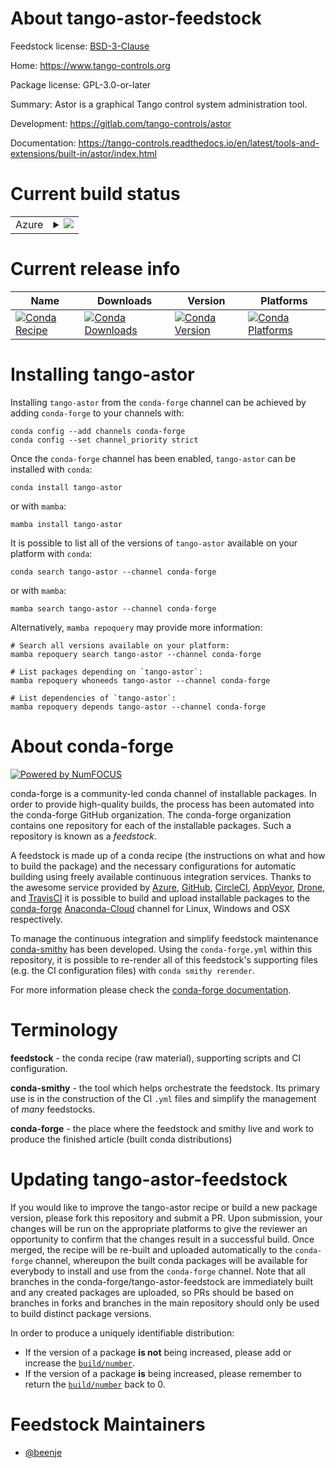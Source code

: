 About tango-astor-feedstock
===========================

Feedstock license: [BSD-3-Clause](https://github.com/conda-forge/tango-astor-feedstock/blob/main/LICENSE.txt)

Home: https://www.tango-controls.org

Package license: GPL-3.0-or-later

Summary: Astor is a graphical Tango control system administration tool.

Development: https://gitlab.com/tango-controls/astor

Documentation: https://tango-controls.readthedocs.io/en/latest/tools-and-extensions/built-in/astor/index.html

Current build status
====================


<table>
    
  <tr>
    <td>Azure</td>
    <td>
      <details>
        <summary>
          <a href="https://dev.azure.com/conda-forge/feedstock-builds/_build/latest?definitionId=18369&branchName=main">
            <img src="https://dev.azure.com/conda-forge/feedstock-builds/_apis/build/status/tango-astor-feedstock?branchName=main">
          </a>
        </summary>
        <table>
          <thead><tr><th>Variant</th><th>Status</th></tr></thead>
          <tbody><tr>
              <td>linux_64</td>
              <td>
                <a href="https://dev.azure.com/conda-forge/feedstock-builds/_build/latest?definitionId=18369&branchName=main">
                  <img src="https://dev.azure.com/conda-forge/feedstock-builds/_apis/build/status/tango-astor-feedstock?branchName=main&jobName=linux&configuration=linux%20linux_64_" alt="variant">
                </a>
              </td>
            </tr><tr>
              <td>osx_64</td>
              <td>
                <a href="https://dev.azure.com/conda-forge/feedstock-builds/_build/latest?definitionId=18369&branchName=main">
                  <img src="https://dev.azure.com/conda-forge/feedstock-builds/_apis/build/status/tango-astor-feedstock?branchName=main&jobName=osx&configuration=osx%20osx_64_" alt="variant">
                </a>
              </td>
            </tr><tr>
              <td>win_64</td>
              <td>
                <a href="https://dev.azure.com/conda-forge/feedstock-builds/_build/latest?definitionId=18369&branchName=main">
                  <img src="https://dev.azure.com/conda-forge/feedstock-builds/_apis/build/status/tango-astor-feedstock?branchName=main&jobName=win&configuration=win%20win_64_" alt="variant">
                </a>
              </td>
            </tr>
          </tbody>
        </table>
      </details>
    </td>
  </tr>
</table>

Current release info
====================

| Name | Downloads | Version | Platforms |
| --- | --- | --- | --- |
| [![Conda Recipe](https://img.shields.io/badge/recipe-tango--astor-green.svg)](https://anaconda.org/conda-forge/tango-astor) | [![Conda Downloads](https://img.shields.io/conda/dn/conda-forge/tango-astor.svg)](https://anaconda.org/conda-forge/tango-astor) | [![Conda Version](https://img.shields.io/conda/vn/conda-forge/tango-astor.svg)](https://anaconda.org/conda-forge/tango-astor) | [![Conda Platforms](https://img.shields.io/conda/pn/conda-forge/tango-astor.svg)](https://anaconda.org/conda-forge/tango-astor) |

Installing tango-astor
======================

Installing `tango-astor` from the `conda-forge` channel can be achieved by adding `conda-forge` to your channels with:

```
conda config --add channels conda-forge
conda config --set channel_priority strict
```

Once the `conda-forge` channel has been enabled, `tango-astor` can be installed with `conda`:

```
conda install tango-astor
```

or with `mamba`:

```
mamba install tango-astor
```

It is possible to list all of the versions of `tango-astor` available on your platform with `conda`:

```
conda search tango-astor --channel conda-forge
```

or with `mamba`:

```
mamba search tango-astor --channel conda-forge
```

Alternatively, `mamba repoquery` may provide more information:

```
# Search all versions available on your platform:
mamba repoquery search tango-astor --channel conda-forge

# List packages depending on `tango-astor`:
mamba repoquery whoneeds tango-astor --channel conda-forge

# List dependencies of `tango-astor`:
mamba repoquery depends tango-astor --channel conda-forge
```


About conda-forge
=================

[![Powered by
NumFOCUS](https://img.shields.io/badge/powered%20by-NumFOCUS-orange.svg?style=flat&colorA=E1523D&colorB=007D8A)](https://numfocus.org)

conda-forge is a community-led conda channel of installable packages.
In order to provide high-quality builds, the process has been automated into the
conda-forge GitHub organization. The conda-forge organization contains one repository
for each of the installable packages. Such a repository is known as a *feedstock*.

A feedstock is made up of a conda recipe (the instructions on what and how to build
the package) and the necessary configurations for automatic building using freely
available continuous integration services. Thanks to the awesome service provided by
[Azure](https://azure.microsoft.com/en-us/services/devops/), [GitHub](https://github.com/),
[CircleCI](https://circleci.com/), [AppVeyor](https://www.appveyor.com/),
[Drone](https://cloud.drone.io/welcome), and [TravisCI](https://travis-ci.com/)
it is possible to build and upload installable packages to the
[conda-forge](https://anaconda.org/conda-forge) [Anaconda-Cloud](https://anaconda.org/)
channel for Linux, Windows and OSX respectively.

To manage the continuous integration and simplify feedstock maintenance
[conda-smithy](https://github.com/conda-forge/conda-smithy) has been developed.
Using the ``conda-forge.yml`` within this repository, it is possible to re-render all of
this feedstock's supporting files (e.g. the CI configuration files) with ``conda smithy rerender``.

For more information please check the [conda-forge documentation](https://conda-forge.org/docs/).

Terminology
===========

**feedstock** - the conda recipe (raw material), supporting scripts and CI configuration.

**conda-smithy** - the tool which helps orchestrate the feedstock.
                   Its primary use is in the construction of the CI ``.yml`` files
                   and simplify the management of *many* feedstocks.

**conda-forge** - the place where the feedstock and smithy live and work to
                  produce the finished article (built conda distributions)


Updating tango-astor-feedstock
==============================

If you would like to improve the tango-astor recipe or build a new
package version, please fork this repository and submit a PR. Upon submission,
your changes will be run on the appropriate platforms to give the reviewer an
opportunity to confirm that the changes result in a successful build. Once
merged, the recipe will be re-built and uploaded automatically to the
`conda-forge` channel, whereupon the built conda packages will be available for
everybody to install and use from the `conda-forge` channel.
Note that all branches in the conda-forge/tango-astor-feedstock are
immediately built and any created packages are uploaded, so PRs should be based
on branches in forks and branches in the main repository should only be used to
build distinct package versions.

In order to produce a uniquely identifiable distribution:
 * If the version of a package **is not** being increased, please add or increase
   the [``build/number``](https://docs.conda.io/projects/conda-build/en/latest/resources/define-metadata.html#build-number-and-string).
 * If the version of a package **is** being increased, please remember to return
   the [``build/number``](https://docs.conda.io/projects/conda-build/en/latest/resources/define-metadata.html#build-number-and-string)
   back to 0.

Feedstock Maintainers
=====================

* [@beenje](https://github.com/beenje/)

